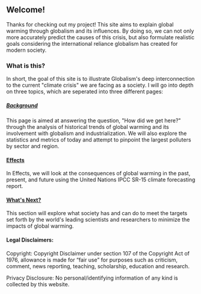 ## Welcome!

Thanks for checking out my project!
This site aims to explain global warming through globalism and its influences. By doing so, we can not only more accurately predict the causes of this crisis, but also formulate realistic goals considering the international reliance globalism has created for modern society.


### What is this?
In short, the goal of this site is to illustrate Globalism's deep interconnection to the current "climate crisis" we are facing as a society. I will go into depth on three topics, which are seperated into three different pages:

##### [Background](https://ccamaisa.github.io/312H-globalwarmingproj/background)
This page is aimed at answering the question, "How did we get here?" through the analysis of historical trends of global warming and its involvement with globalism and industrialization. We will also explore the statistics and metrics of today and attempt to pinpoint the largest polluters by sector and region.

#### [Effects](https://ccamaisa.github.io/312H-globalwarmingproj/effects)
In Effects, we will look at the consequences of global warming in the past, present, and future using the United Nations IPCC SR-15 climate forecasting report.

#### [What's Next?](https://ccamaisa.github.io/312H-globalwarmingproj/whatsnext)
This section will explore what society has and can do to meet the targets set forth by the world's leading scientists and researchers to minimize the impacts of global warming.



#### Legal Disclaimers:
Copyright: Copyright Disclaimer under section 107 of the Copyright Act of 1976, allowance is made for “fair use” for purposes such as criticism, comment, news reporting, teaching, scholarship, education and research.

Privacy Disclosure: No personal/identifying information of any kind is collected by this website.
